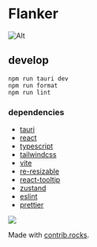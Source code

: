 # Flanker

![Alt](https://repobeats.axiom.co/api/embed/42a25ba8b65843eba3c9852c3be27de59967a4a0.svg "Repobeats analytics image")

## develop

```
npm run tauri dev
npm run format
npm run lint
```

### dependencies

- [tauri](https://tauri.studio/)
- [react](https://reactjs.org/)
- [typescript](https://www.typescriptlang.org/)
- [tailwindcss](https://tailwindcss.com/)
- [vite](https://vitejs.dev/)
- [re-resizable](https://github.com/bokuweb/re-resizable)
- [react-tooltip](https://react-tooltip.com/)
- [zustand](https://zustand-demo.pmnd.rs/)
- [eslint](https://eslint.org/)
- [prettier](https://prettier.io/)

<a href="https://github.com/Coordinate-Cat/Flanker/graphs/contributors">
  <img src="https://contrib.rocks/image?repo=Coordinate-Cat/Flanker" />
</a>

Made with [contrib.rocks](https://contrib.rocks).
